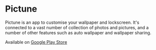 # Pictune
Pictune is an app to customise your wallpaper and lockscreen. It's connected to a vast number of collection of photos and pictures, and a number of other features such as auto wallpaper and wallpaper sharing.

Available on [Google Play Store](https://play.google.com/store/apps/details?id=com.ryccoatika.pictune)

